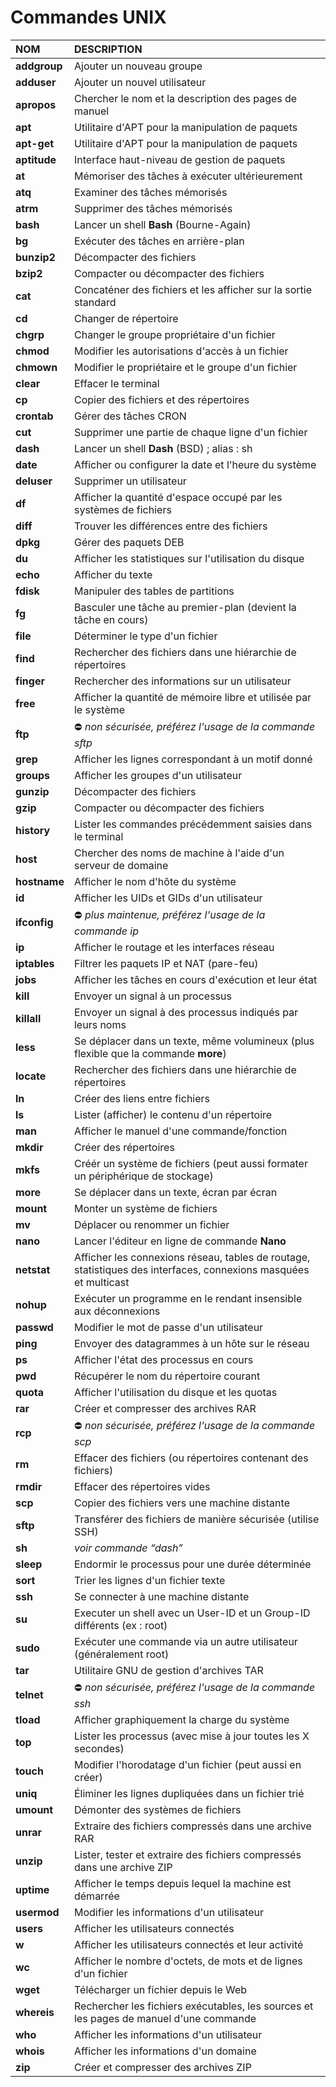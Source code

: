 # Commandes UNIX

|NOM|DESCRIPTION|
|:--|:--|
|**addgroup**|Ajouter un nouveau groupe|
|**adduser**|Ajouter un nouvel utilisateur|
|**apropos**|Chercher le nom et la description des pages de manuel|
|**apt**|Utilitaire d'APT pour la manipulation de paquets|
|**apt-get**|Utilitaire d'APT pour la manipulation de paquets|
|**aptitude**|Interface haut-niveau de gestion de paquets|
|**at**|Mémoriser des tâches à exécuter ultérieurement|
|**atq**|Examiner des tâches mémorisés|
|**atrm**|Supprimer des tâches mémorisés|
|**bash**|Lancer un shell **Bash** (Bourne-Again)|
|**bg**|Exécuter des tâches en arrière-plan|
|**bunzip2**|Décompacter des fichiers|
|**bzip2**|Compacter ou décompacter des fichiers|
|**cat**|Concaténer des fichiers et les afficher sur la sortie standard|
|**cd**|Changer de répertoire|
|**chgrp**|Changer le groupe propriétaire d'un fichier|
|**chmod**|Modifier les autorisations d'accès à un fichier|
|**chmown**|Modifier le propriétaire et le groupe d'un fichier|
|**clear**|Effacer le terminal|
|**cp**|Copier des fichiers et des répertoires|
|**crontab**|Gérer des tâches CRON|
|**cut**|Supprimer une partie de chaque ligne d'un fichier|
|**dash**|Lancer un shell **Dash** (BSD) ; alias : sh|
|**date**|Afficher ou configurer la date et l'heure du système|
|**deluser**|Supprimer un utilisateur|
|**df**|Afficher la quantité d'espace occupé par les systèmes de fichiers|
|**diff**|Trouver les différences entre des fichiers|
|**dpkg**|Gérer des paquets DEB|
|**du**|Afficher les statistiques sur l'utilisation du disque|
|**echo**|Afficher du texte|
|**fdisk**|Manipuler des tables de partitions|
|**fg**|Basculer une tâche au premier-plan (devient la tâche en cours)|
|**file**|Déterminer le type d'un fichier|
|**find**|Rechercher des fichiers dans une hiérarchie de répertoires|
|**finger**|Rechercher des informations sur un utilisateur|
|**free**|Afficher la quantité de mémoire libre et utilisée par le système|
|**ftp**|⛔ _non sécurisée, préférez l'usage de la commande sftp_|
|**grep**|Afficher les lignes correspondant à un motif donné|
|**groups**|Afficher les groupes d'un utilisateur|
|**gunzip**|Décompacter des fichiers|
|**gzip**|Compacter ou décompacter des fichiers|
|**history**|Lister les commandes précédemment saisies dans le terminal|
|**host**|Chercher des noms de machine à l'aide d'un serveur de domaine|
|**hostname**|Afficher le nom d'hôte du système|
|**id**|Afficher les UIDs et GIDs d'un utilisateur|
|**ifconfig**|⛔ _plus maintenue, préférez l'usage de la commande ip_|
|**ip**|Afficher le routage et les interfaces réseau|
|**iptables**|Filtrer les paquets IP et NAT (pare-feu)|
|**jobs**|Afficher les tâches en cours d'exécution et leur état|
|**kill**|Envoyer un signal à un processus|
|**killall**|Envoyer un signal à des processus indiqués par leurs noms|
|**less**|Se déplacer dans un texte, même volumineux (plus flexible que la commande **more**)|
|**locate**|Rechercher des fichiers dans une hiérarchie de répertoires|
|**ln**|Créer des liens entre fichiers|
|**ls**|Lister (afficher) le contenu d'un répertoire|
|**man**|Afficher le manuel d'une commande/fonction|
|**mkdir**|Créer des répertoires|
|**mkfs**|Créér un système de fichiers (peut aussi formater un périphérique de stockage)|
|**more**|Se déplacer dans un texte, écran par écran|
|**mount**|Monter un système de fichiers|
|**mv**|Déplacer ou renommer un fichier|
|**nano**|Lancer l'éditeur en ligne de commande **Nano**|
|**netstat**|Afficher les connexions réseau, tables de routage, statistiques des interfaces, connexions masquées et multicast|
|**nohup**|Exécuter un programme en le rendant insensible aux déconnexions|
|**passwd**|Modifier le mot de passe d'un utilisateur|
|**ping**|Envoyer des datagrammes à un hôte sur le réseau|
|**ps**|Afficher l'état des processus en cours|
|**pwd**|Récupérer le nom du répertoire courant|
|**quota**|Afficher l'utilisation du disque et les quotas|
|**rar**|Créer et compresser des archives RAR|
|**rcp**|⛔ _non sécurisée, préférez l'usage de la commande scp_|
|**rm**|Effacer des fichiers (ou répertoires contenant des fichiers)|
|**rmdir**|Effacer des répertoires vides|
|**scp**|Copier des fichiers vers une machine distante|
|**sftp**|Transférer des fichiers de manière sécurisée (utilise SSH)|
|**sh**|_voir commande “dash”_|
|**sleep**|Endormir le processus pour une durée déterminée|
|**sort**|Trier les lignes d'un fichier texte|
|**ssh**|Se connecter à une machine distante|
|**su**|Executer un shell avec un User-ID et un Group-ID différents (ex : root)|
|**sudo**|Exécuter une commande via un autre utilisateur (généralement root)|
|**tar**|Utilitaire GNU de gestion d'archives TAR|
|**telnet**|⛔ _non sécurisée, préférez l'usage de la commande ssh_|
|**tload**|Afficher graphiquement la charge du système|
|**top**|Lister les processus (avec mise à jour toutes les X secondes)|
|**touch**|Modifier l'horodatage d'un fichier (peut aussi en créer)|
|**uniq**|Éliminer les lignes dupliquées dans un fichier trié|
|**umount**|Démonter des systèmes de fichiers|
|**unrar**|Extraire des fichiers compressés dans une archive RAR|
|**unzip**|Lister, tester et extraire des fichiers compressés dans une archive ZIP|
|**uptime**|Afficher le temps depuis lequel la machine est démarrée|
|**usermod**|Modifier les informations d'un utilisateur|
|**users**|Afficher les utilisateurs connectés|
|**w**|Afficher les utilisateurs connectés et leur activité|
|**wc**|Afficher le nombre d'octets, de mots et de lignes d'un fichier|
|**wget**|Télécharger un fichier depuis le Web|
|**whereis**|Rechercher les fichiers exécutables, les sources et les pages de manuel d'une commande|
|**who**|Afficher les informations d'un utilisateur|
|**whois**|Afficher les informations d'un domaine|
|**zip**|Créer et compresser des archives ZIP|
